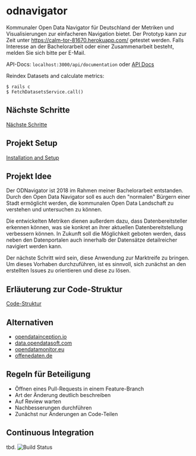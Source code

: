 # odnavigator
Kommunaler Open Data Navigator für Deutschland der Metriken und Visualisierungen zur einfacheren Navigation bietet. Der Prototyp kann zur Zeit unter https://calm-tor-81670.herokuapp.com/ getestet werden. Falls Interesse an der Bachelorarbeit oder einer Zusammenarbeit besteht, melden Sie sich bitte per E-Mail.

API-Docs: ```localhost:3000/api/documentation``` oder [API Docs](https://github.com/jkimmeyer/odnavigator/blob/master/api.pdf)

Reindex Datasets and calculate metrics:

```shell
$ rails c
$ FetchDatasetsService.call()
```

## Nächste Schritte
[Nächste Schritte](https://github.com/jkimmeyer/odnavigator/issues)

## Projekt Setup
[Installation and Setup](https://github.com/jkimmeyer/odnavigator/blob/master/doc/install.md)

## Projekt Idee
Der ODNavigator ist 2018 im Rahmen meiner Bachelorarbeit entstanden. Durch den Open Data Navigator soll es auch den "normalen" Bürgern einer Stadt ermöglicht werden, die kommunalen Open Data Landschaft zu verstehen und untersuchen zu können.

Die entwickelten Metriken dienen außerdem dazu, dass Datenbereitsteller erkennen können, was sie konkret an ihrer aktuellen Datenbereitstellung verbessern können. In Zukunft soll die Möglichkeit geboten werden, dass neben den Datenportalen auch innerhalb der Datensätze detailreicher navigiert werden kann. 

Der nächste Schritt wird sein, diese Anwendung zur Marktreife zu bringen. Um dieses Vorhaben durchzuführen, ist es sinnvoll, sich zunächst an den erstellten Issues zu orientieren und diese zu lösen.

## Erläuterung zur Code-Struktur
[Code-Struktur](https://github.com/jkimmeyer/odnavigator/blob/master/doc/code_struktur.md)

## Alternativen
- [opendatainception.io](https://opendatainception.io)
- [data.opendatasoft.com](https://data.opendatasoft.com/pages/home/)
- [opendatamonitor.eu](https://www.opendatamonitor.eu)
- [offenedaten.de](https://www.offenedaten.de)

## Regeln für Beteiligung
- Öffnen eines Pull-Requests in einem Feature-Branch
- Art der Änderung deutlich beschreiben
- Auf Review warten
- Nachbesserungen durchführen
- Zunächst nur Änderungen an Code-Teilen

## Continuous Integration
tbd. 
![Build Status](https://travis-ci.com/jkimmeyer/odnavigator.svg?token=RNrpHhqDGiujTBgM6w2s&branch=master)
